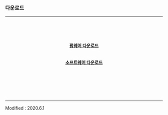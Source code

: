 ### 다운로드

---

<div align="center">

<br><br><br><br>
<a href="http://dev.byrobot.co.kr/products/"><b>펌웨어 다운로드</b></a>
<br><br><br>
<a href="http://ko.byrobot.co.kr/eng/software-kor-new/"><b>소프트웨어 다운로드</b></a>

<br><br><br><br><br>


</div>

---

Modified : 2020.6.1